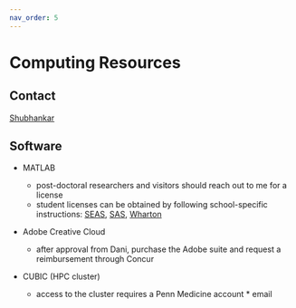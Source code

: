 ```yaml
---
nav_order: 5
---
```


# Computing Resources

## Contact
[Shubhankar](mailto:spatank@seas.upenn.edu)

## Software
* MATLAB
    * post-doctoral researchers and visitors should reach out to me for a license
    * student licenses can be obtained by following school-specific instructions: [SEAS](https://computing.sas.upenn.edu/matlab-student), [SAS](https://computing.sas.upenn.edu/matlab-student), [Wharton](https://apps.wharton.upenn.edu/research_it/software/1/)

* Adobe Creative Cloud
    * after approval from Dani, purchase the Adobe suite and request a reimbursement through Concur

* CUBIC (HPC cluster)
    * access to the cluster requires a Penn Medicine account
          * email 
